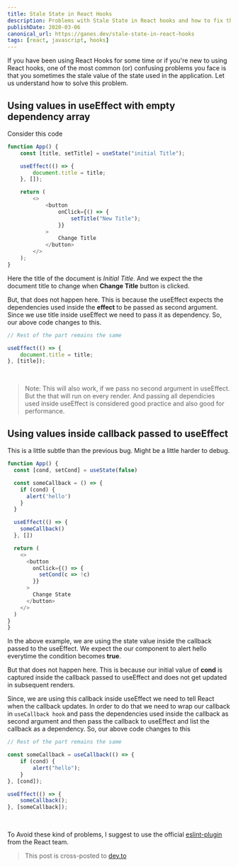 ```yaml
---
title: Stale State in React Hooks
description: Problems with Stale State in React hooks and how to fix them
publishDate: 2020-03-06
canonical_url: https://ganes.dev/stale-state-in-react-hooks
tags: [react, javascript, hooks]
---
```


If you have been using React Hooks for some time or if you're new to using React hooks, one of the most common (or) confusing problems you face is that you sometimes the stale value of the state used in the application. Let us understand how to solve this problem.

## Using values in useEffect with empty dependency array

Consider this code

```js
function App() {
	const [title, setTitle] = useState("initial Title");

	useEffect(() => {
		document.title = title;
	}, []);

	return (
		<>
			<button
				onClick={() => {
					setTitle("New Title");
				}}
			>
				Change Title
			</button>
		</>
	);
}
```

Here the title of the document is _Initial Title_. And we expect the the document title to change when **Change Title** button is clicked.

But, that does not happen here. This is because the useEffect expects the dependencies used inside the **effect** to be passed as second argument. Since we use title inside useEffect we need to pass it as dependency. So, our above code changes to this.

```js
// Rest of the part remains the same

useEffect(() => {
	document.title = title;
}, [title]);
```

<br/>

> Note: This will also work, if we pass no second argument in useEffect. But the that will run on every render. And passing all dependicies used inside useEffect is considered good
> practice and also good for performance.

## Using values inside callback passed to useEffect

This is a little subtle than the previous bug. Might be a little harder to debug.

```js
function App() {
  const [cond, setCond] = useState(false)

  const someCallback = () => {
    if (cond) {
      alert('hello')
    }
  }

  useEffect(() => {
    someCallback()
  }, [])

  return (
    <>
      <button
        onClick={() => {
          setCond(c => !c)
        }}
      >
        Change State
      </button>
    </>
  )
}
}
```

In the above example, we are using the state value inside the callback passed to the useEffect. We expect the our component to alert hello everytime the condition becomes **true**.

But that does not happen here. This is because our initial value of **cond** is captured inside the callback passed to useEffect and does not get updated in subsequent renders.

Since, we are using this callback inside useEffect we need to tell React when the callback updates. In order to do that we need to wrap our callback in `useCallback hook` and pass the dependencies used inside the callback as second argument and then pass the callback to useEffect and list the callback as a dependency. So, our above code changes to this

```js
// Rest of the part remains the same

const someCallback = useCallback(() => {
	if (cond) {
		alert("hello");
	}
}, [cond]);

useEffect(() => {
	someCallback();
}, [someCallback]);
```

<br/>

To Avoid these kind of problems, I suggest to use the official [eslint-plugin](https://github.com/facebook/react/tree/master/packages/eslint-plugin-react-hooks) from the React team.

> This post is cross-posted to <a href="https://dev.to/ganes1410/stale-state-in-react-hooks-48he" target='_blank'>dev.to</a>
